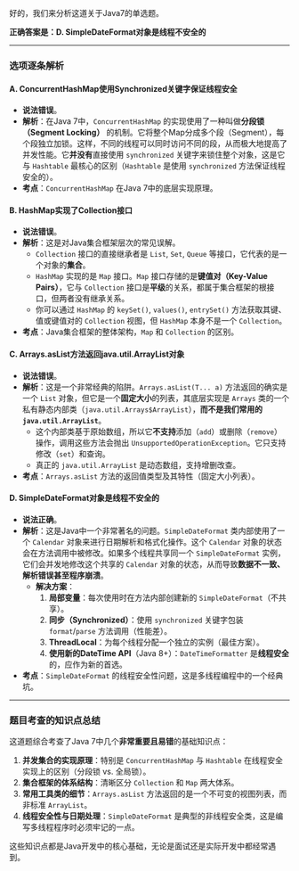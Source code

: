 好的，我们来分析这道关于Java7的单选题。

**正确答案是：D. SimpleDateFormat对象是线程不安全的**

---

### 选项逐条解析

#### **A. ConcurrentHashMap使用Synchronized关键字保证线程安全**
*   **说法错误**。
*   **解析**：在Java 7中，`ConcurrentHashMap` 的实现使用了一种叫做**分段锁（Segment Locking）** 的机制。它将整个Map分成多个段（Segment），每个段独立加锁。这样，不同的线程可以同时访问不同的段，从而极大地提高了并发性能。它**并没有**直接使用 `synchronized` 关键字来锁住整个对象，这是它与 `Hashtable` 最核心的区别（`Hashtable` 是使用 `synchronized` 方法保证线程安全的）。
*   **考点**：`ConcurrentHashMap` 在Java 7中的底层实现原理。

#### **B. HashMap实现了Collection接口**
*   **说法错误**。
*   **解析**：这是对Java集合框架层次的常见误解。
    *   `Collection` 接口的直接继承者是 `List`, `Set`, `Queue` 等接口，它代表的是一个对象的**集合**。
    *   `HashMap` 实现的是 `Map` 接口。`Map` 接口存储的是**键值对（Key-Value Pairs）**，它与 `Collection` 接口是**平级**的关系，都属于集合框架的根接口，但两者没有继承关系。
    *   你可以通过 `HashMap` 的 `keySet()`, `values()`, `entrySet()` 方法获取其键、值或键值对的 `Collection` 视图，但 `HashMap` 本身不是一个 `Collection`。
*   **考点**：Java集合框架的整体架构，`Map` 和 `Collection` 的区别。

#### **C. Arrays.asList方法返回java.util.ArrayList对象**
*   **说法错误**。
*   **解析**：这是一个非常经典的陷阱。`Arrays.asList(T... a)` 方法返回的确实是一个 `List` 对象，但它是一个**固定大小**的列表，其底层实现是 `Arrays` 类的一个私有静态内部类（`java.util.Arrays$ArrayList`），**而不是我们常用的 `java.util.ArrayList`**。
    *   这个内部类基于原始数组，所以它**不支持**添加（`add`）或删除（`remove`）操作，调用这些方法会抛出 `UnsupportedOperationException`。它只支持修改（`set`）和查询。
    *   真正的 `java.util.ArrayList` 是动态数组，支持增删改查。
*   **考点**：`Arrays.asList` 方法的返回值类型及其特性（固定大小列表）。

#### **D. SimpleDateFormat对象是线程不安全的**
*   **说法正确**。
*   **解析**：这是Java中一个非常著名的问题。`SimpleDateFormat` 类内部使用了一个 `Calendar` 对象来进行日期解析和格式化操作。这个 `Calendar` 对象的状态会在方法调用中被修改。如果多个线程共享同一个 `SimpleDateFormat` 实例，它们会并发地修改这个共享的 `Calendar` 对象的状态，从而导致**数据不一致、解析错误甚至程序崩溃**。
    *   **解决方案**：
        1.  **局部变量**：每次使用时在方法内部创建新的 `SimpleDateFormat`（不共享）。
        2.  **同步（Synchronized）**：使用 `synchronized` 关键字包装 `format`/`parse` 方法调用（性能差）。
        3.  **ThreadLocal**：为每个线程分配一个独立的实例（最佳方案）。
        4.  **使用新的DateTime API**（Java 8+）：`DateTimeFormatter` 是**线程安全**的，应作为新的首选。
*   **考点**：`SimpleDateFormat` 的线程安全性问题，这是多线程编程中的一个经典坑。

---

### 题目考查的知识点总结

这道题综合考查了Java 7中几个**非常重要且易错**的基础知识点：

1.  **并发集合的实现原理**：特别是 `ConcurrentHashMap` 与 `Hashtable` 在线程安全实现上的区别（分段锁 vs. 全局锁）。
2.  **集合框架的体系结构**：清晰区分 `Collection` 和 `Map` 两大体系。
3.  **常用工具类的细节**：`Arrays.asList` 方法返回的是一个不可变的视图列表，而非标准 `ArrayList`。
4.  **线程安全性与日期处理**：`SimpleDateFormat` 是典型的非线程安全类，这是编写多线程程序时必须牢记的一点。

这些知识点都是Java开发中的核心基础，无论是面试还是实际开发中都经常遇到。